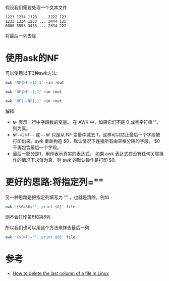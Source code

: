 假设我们需要处理一个文本文件

```
1223 1234 1323 ... 2222 123
1233 1234 1233 ... 3444 125
0000 5553 3455 ... 2334 222
```

将最后一列去除

# 使用ask的NF

可以使用以下3种awk方法:

```bash
awk 'NF{NF-=1};1' <in >out
```

```bash
awk 'NF{NF--};1' <in >out
```

```bash
awk 'NF{--NF};1' <in >out
```

解释:

* `NF` 表示一行中字段数的变量。 在 AWK 中，如果它们不是 0 或空字符串“”，则为真。
* `NF-=1` `NF--` 或 `--NF` 只是从 NF 变量中减去 1，这样可以防止最后一个字段被打印出来。awk 重新构造 $0，默认情况下连接所有由空格分隔的字段。 $0 不再包含最后一个字段。
* 最后一部分是1，用作表示真实的表达式。 如果 awk 表达式在没有任何关联操作的情况下求值为真，则 awk 的默认操作是打印 $0。

# 更好的思路:将指定列=""

另一种思路是把指定列填写为 "" ，也就是清除，例如

```bash
awk '{$6=$8=""; print $0}' file
```

则不会打印第6和第8列

所以我们也可以用这个方法来抹去最后一列

```bash
awk '{$(NF)=""; print $0}' file
```

# 参考

* [How to delete the last column of a file in Linux](https://unix.stackexchange.com/questions/234432/how-to-delete-the-last-column-of-a-file-in-linux)